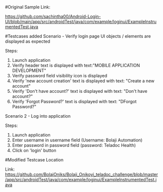 #Original Sample Link:

https://github.com/sachintha00/Android-Login-UI/blob/main/app/src/androidTest/java/com/example/loginui/ExampleInstrumentedTest.java


#Testcases added
Scenario - Verify login page UI objects / elements are displayed as expected

Steps:
1. Launch application
2. Verify header text is displayed with text:"MOBILE APPLICATION DEVELOPMENT"
3. Verify password field visibility icon is displayed
4. Verify 'new account creation' text is displayed with text: "Create a new account"
5. Verify 'Don't have account?' text is displayed with text: "Don't have account?"
6. Verify 'Forgot Password?' text is displayed with text: "DForgot Password?"

Scenario 2 - Log into application

Steps:
1. Launch application
2. Enter username in username field (Username: Bolaji Automation)
3. Enter password in password field (password: Teladoc Health)
4. Click on 'login' button

#Modified Testcase Location 

Link: https://github.com/BolajOniks/Bolaji_Onikoyi_teladoc_challenge/blob/master/app/src/androidTest/java/com/example/loginui/ExampleInstrumentedTest.java

